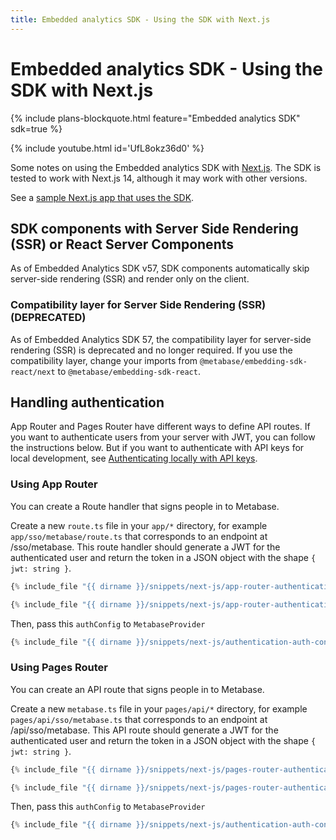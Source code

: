 ```yaml
---
title: Embedded analytics SDK - Using the SDK with Next.js
---
```


# Embedded analytics SDK - Using the SDK with Next.js

{% include plans-blockquote.html feature="Embedded analytics SDK" sdk=true %}

{% include youtube.html id='UfL8okz36d0' %}

Some notes on using the Embedded analytics SDK with [Next.js](https://nextjs.org/). The SDK is tested to work with Next.js 14, although it may work with other versions.

See a [sample Next.js app that uses the SDK](https://github.com/metabase/metabase-nextjs-sdk-embedding-sample).

## SDK components with Server Side Rendering (SSR) or React Server Components

As of Embedded Analytics SDK v57, SDK components automatically skip server-side rendering (SSR) and render only on the client.

### Compatibility layer for Server Side Rendering (SSR) (DEPRECATED)

As of Embedded Analytics SDK 57, the compatibility layer for server-side rendering (SSR) is deprecated and no longer required. If you use the compatibility layer, change your imports from `@metabase/embedding-sdk-react/next` to `@metabase/embedding-sdk-react`.

## Handling authentication

App Router and Pages Router have different ways to define API routes. If you want to authenticate users from your server with JWT, you can follow the instructions below. But if you want to authenticate with API keys for local development, see [Authenticating locally with API keys](./authentication.md#authenticating-locally-with-api-keys).

### Using App Router

You can create a Route handler that signs people in to Metabase.

Create a new `route.ts` file in your `app/*` directory, for example `app/sso/metabase/route.ts` that corresponds to an endpoint at /sso/metabase. This route handler should generate a JWT for the authenticated user and return the token in a JSON object with the shape `{ jwt: string }`.

```typescript
{% include_file "{{ dirname }}/snippets/next-js/app-router-authentication-api-route.ts" snippet="imports" %}

{% include_file "{{ dirname }}/snippets/next-js/app-router-authentication-api-route.ts" snippet="example" %}
```

Then, pass this `authConfig` to `MetabaseProvider`

```typescript
{% include_file "{{ dirname }}/snippets/next-js/authentication-auth-config.tsx" %}
```

### Using Pages Router

You can create an API route that signs people in to Metabase.

Create a new `metabase.ts` file in your `pages/api/*` directory, for example `pages/api/sso/metabase.ts` that corresponds to an endpoint at /api/sso/metabase. This API route should generate a JWT for the authenticated user and return the token in a JSON object with the shape `{ jwt: string }`.

```typescript
{% include_file "{{ dirname }}/snippets/next-js/pages-router-authentication-api-route.ts" snippet="imports" %}

{% include_file "{{ dirname }}/snippets/next-js/pages-router-authentication-api-route.ts" snippet="example" %}
```

Then, pass this `authConfig` to `MetabaseProvider`

```ts
{% include_file "{{ dirname }}/snippets/next-js/authentication-auth-config.tsx" %}
```
